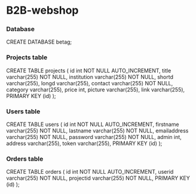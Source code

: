 # B2B-webshop

### Database
CREATE DATABASE betag;

### Projects table
CREATE TABLE projects (
    id int NOT NULL AUTO_INCREMENT,
    title varchar(255) NOT NULL,
    institution varchar(255) NOT NULL,
    shortd varchar(255),
    longd varchar(255),
    contact varchar(255) NOT NULL,
    category varchar(255),
    price int,
    picture varchar(255),
    link varchar(255),
    PRIMARY KEY (id)
);

### Users table
CREATE TABLE users (
    id int NOT NULL AUTO_INCREMENT,
    firstname varchar(255) NOT NULL,
    lastname varchar(255) NOT NULL,
    emailaddress varchar(255) NOT NULL,
    password varchar(255) NOT NULL,
    admin int,
    address varchar(255),
    token varchar(255),
    PRIMARY KEY (id)
);

### Orders table
CREATE TABLE orders (
    id int NOT NULL AUTO_INCREMENT,
    userid varchar(255) NOT NULL,
    projectid varchar(255) NOT NULL,
    PRIMARY KEY (id)
);
